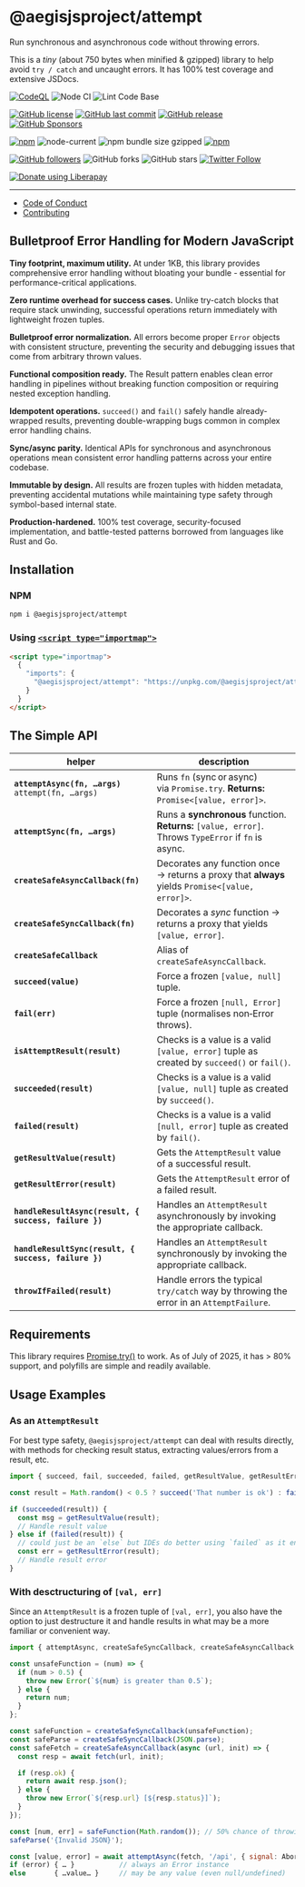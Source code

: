# @aegisjsproject/attempt

Run synchronous and asynchronous code without throwing errors.

This is a *tiny* (about 750 bytes when minified & gzipped) library to help avoid `try / catch` and uncaught errors.
It has 100% test coverage and extensive JSDocs.

[![CodeQL](https://github.com/AegisJSProject/attempt/actions/workflows/codeql-analysis.yml/badge.svg)](https://github.com/AegisJSProject/attempt/actions/workflows/codeql-analysis.yml)
![Node CI](https://github.com/AegisJSProject/attempt/workflows/Node%20CI/badge.svg)
![Lint Code Base](https://github.com/AegisJSProject/attempt/workflows/Lint%20Code%20Base/badge.svg)

[![GitHub license](https://img.shields.io/github/license/AegisJSProject/attempt.svg)](https://github.com/AegisJSProject/attempt/blob/master/LICENSE)
[![GitHub last commit](https://img.shields.io/github/last-commit/AegisJSProject/attempt.svg)](https://github.com/AegisJSProject/attempt/commits/master)
[![GitHub release](https://img.shields.io/github/release/AegisJSProject/attempt?logo=github)](https://github.com/AegisJSProject/attempt/releases)
[![GitHub Sponsors](https://img.shields.io/github/sponsors/shgysk8zer0?logo=github)](https://github.com/sponsors/shgysk8zer0)

[![npm](https://img.shields.io/npm/v/@aegisjsproject/attempt)](https://www.npmjs.com/package/@aegisjsproject/attempt)
![node-current](https://img.shields.io/node/v/@aegisjsproject/attempt)
![npm bundle size gzipped](https://img.shields.io/bundlephobia/minzip/@aegisjsproject/attempt)
[![npm](https://img.shields.io/npm/dw/@aegisjsproject/attempt?logo=npm)](https://www.npmjs.com/package/@aegisjsproject/attempt)

[![GitHub followers](https://img.shields.io/github/followers/shgysk8zer0.svg?style=social)](https://github.com/shgysk8zer0)
![GitHub forks](https://img.shields.io/github/forks/AegisJSProject/attempt.svg?style=social)
![GitHub stars](https://img.shields.io/github/stars/AegisJSProject/attempt.svg?style=social)
[![Twitter Follow](https://img.shields.io/twitter/follow/shgysk8zer0.svg?style=social)](https://twitter.com/shgysk8zer0)

[![Donate using Liberapay](https://img.shields.io/liberapay/receives/shgysk8zer0.svg?logo=liberapay)](https://liberapay.com/shgysk8zer0/donate "Donate using Liberapay")
- - -

- [Code of Conduct](./.github/CODE_OF_CONDUCT.md)
- [Contributing](./.github/CONTRIBUTING.md)
<!-- - [Security Policy](./.github/SECURITY.md) -->

## Bulletproof Error Handling for Modern JavaScript

**Tiny footprint, maximum utility.** At under 1KB, this library provides comprehensive error handling without bloating your bundle - essential for performance-critical applications.

**Zero runtime overhead for success cases.** Unlike try-catch blocks that require stack unwinding, successful operations return immediately with lightweight frozen tuples.

**Bulletproof error normalization.** All errors become proper `Error` objects with consistent structure, preventing the security and debugging issues that come from arbitrary thrown values.

**Functional composition ready.** The Result pattern enables clean error handling in pipelines without breaking function composition or requiring nested exception handling.

**Idempotent operations.** `succeed()` and `fail()` safely handle already-wrapped results, preventing double-wrapping bugs common in complex error handling chains.

**Sync/async parity.** Identical APIs for synchronous and asynchronous operations mean consistent error handling patterns across your entire codebase.

**Immutable by design.** All results are frozen tuples with hidden metadata, preventing accidental mutations while maintaining type safety through symbol-based internal state.

**Production-hardened.** 100% test coverage, security-focused implementation, and battle-tested patterns borrowed from languages like Rust and Go.

## Installation

### NPM
```bash
npm i @aegisjsproject/attempt
```

### Using [`<script type="importmap">`](https://developer.mozilla.org/en-US/docs/Web/HTML/Reference/Elements/script/type/importmap)

```html
<script type="importmap">
  {
    "imports": {
      "@aegisjsproject/attempt": "https://unpkg.com/@aegisjsproject/attempt@1.0.0/attempt.min.js"
    }
  }
</script>
```

## The Simple API

| helper                                                | description                                                                                          |
| ----------------------------------------------------- | ---------------------------------------------------------------------------------------------------- |
| **`attemptAsync(fn, …args)`**<br>`attempt(fn, …args)` | Runs `fn` (sync or async) via `Promise.try`. **Returns:** `Promise<[value, error]>`.                 |
| **`attemptSync(fn, …args)`**                          | Runs a **synchronous** function. **Returns:** `[value, error]`. Throws `TypeError` if `fn` is async. |
| **`createSafeAsyncCallback(fn)`**                     | Decorates any function once → returns a proxy that **always** yields `Promise<[value, error]>`.      |
| **`createSafeSyncCallback(fn)`**                      | Decorates a *sync* function → returns a proxy that yields `[value, error]`.                          |
| **`createSafeCallback`**                              | Alias of `createSafeAsyncCallback`.                                                                  |
| **`succeed(value)`**                                  | Force a frozen `[value, null]` tuple.                                                                |
| **`fail(err)`**                                       | Force a frozen `[null, Error]` tuple (normalises non‑Error throws).                                  |
| **`isAttemptResult(result)`**                         | Checks is a value is a valid `[value, error]` tuple as created by `succeed()` or `fail()`.           |
| **`succeeded(result)`**                               | Checks is a value is a valid `[value, null]` tuple as created by `succeed()`.                        |
| **`failed(result)`**                                  | Checks is a value is a valid `[null, error]` tuple as created by `fail()`.                           |
| **`getResultValue(result)`**                          | Gets the `AttemptResult` value of a successful result.                                               |
| **`getResultError(result)`**                          | Gets the `AttemptResult` error of a failed result.                                                   |
| **`handleResultAsync(result, { success, failure })`** | Handles an `AttemptResult` asynchronously by invoking the appropriate callback.                      |
| **`handleResultSync(result, { success, failure })`**  | Handles an `AttemptResult` synchronously by invoking the appropriate callback.                       |
| **`throwIfFailed(result)`**                           | Handle errors the typical `try/catch` way by throwing the error in an `AttemptFailure`.              |

## Requirements

This library requires [Promise.try()](https://developer.mozilla.org/en-US/docs/Web/JavaScript/Reference/Global_Objects/Promise/try) to work.
As of July of 2025, it has > 80% support, and polyfills are simple and readily available.

## Usage Examples

### As an `AttemptResult`

For best type safety, `@aegisjsproject/attempt` can deal with results directly, with methods for checking
result status, extracting values/errors from a result, etc.

```js
import { succeed, fail, succeeded, failed, getResultValue, getResultError } from '@aegisjsproject/attempt';

const result = Math.random() < 0.5 ? succeed('That number is ok') : fail(new RangeError('Number was too small'));

if (succeeded(result)) {
  const msg = getResultValue(result);
  // Handle result value
} else if (failed(result)) {
  // could just be an `else` but IDEs do better using `failed` as it ensures it's an `AttemptFailure`
  const err = getResultError(result);
  // Handle result error
}
```

### With desctructuring of `[val, err]`

Since an `AttemptResult` is a frozen tuple of `[val, err]`, you also have the option to just destructure
it and handle results in what may be a more familiar or convenient way.

```js
import { attemptAsync, createSafeSyncCallback, createSafeAsyncCallback } from '@aegisjsproject/attempt';

const unsafeFunction = (num) => {
  if (num > 0.5) {
    throw new Error(`${num} is greater than 0.5`);
  } else {
    return num;
  }
};

const safeFunction = createSafeSyncCallback(unsafeFunction);
const safeParse = createSafeSyncCallback(JSON.parse);
const safeFetch = createSafeAsyncCallback(async (url, init) => {
  const resp = await fetch(url, init);

  if (resp.ok) {
    return await resp.json();
  } else {
    throw new Error(`${resp.url} [${resp.status}]`);
  }
});

const [num, err] = safeFunction(Math.random()); // 50% chance of throwing, but it'll return the error instead
safeParse('{Invalid JSON}');

const [value, error] = await attemptAsync(fetch, '/api', { signal: AbortSignal.abort('Request cancelled') });
if (error) { … }           // always an Error instance
else       { …value… }     // may be any value (even null/undefined)
```
